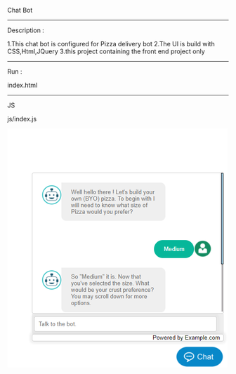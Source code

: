 Chat Bot 

----------------------------------------------
Description :
 
1.This chat bot is configured for Pizza delivery bot 
2.The UI is build with CSS,Html,JQuery 
3.this project containing the front end project only

-----------------------------------------------
Run :

index.html 

------------------------------------------------
JS

js/index.js
 
![alt text](https://github.com/qusaisafa/Chat_bot/blob/master/pizza%20bot.PNG)
 